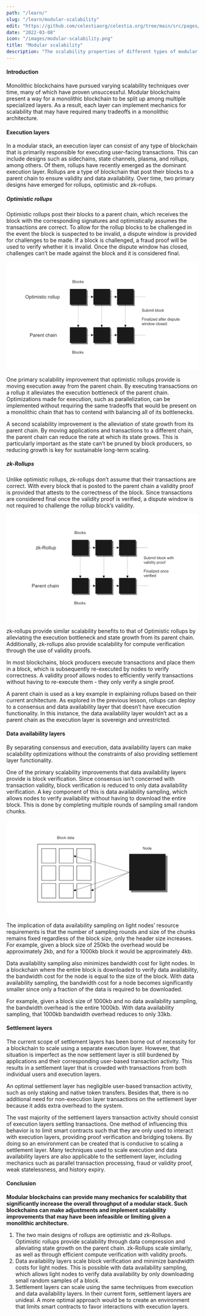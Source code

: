 ```yaml
---
path: "/learn/"
slug: "/learn/modular-scalability"
edit: "https://github.com/celestiaorg/celestia.org/tree/main/src/pages/markdown-pages/learn/modular-scalability.md"
date: "2022-03-08"
icon: "/images/modular-scalability.png"
title: "Modular scalability"
description: "The scalability properties of different types of modular blockchains."
---
```


#### Introduction

Monolithic blockchains have pursued varying scalability techniques over time, many of which have proven unsuccessful. Modular blockchains present a way for a monolithic blockchain to be split up among multiple specialized layers. As a result, each layer can implement mechanics for scalability that may have required many tradeoffs in a monolithic architecture.

#### Execution layers

In a modular stack, an execution layer can consist of any type of blockchain that is primarily responsible for executing user-facing transactions. This can include designs such as sidechains, state channels, plasma, and rollups, among others. Of them, rollups have recently emerged as the dominant execution layer.
Rollups are a type of blockchain that post their blocks to a parent chain to ensure validity and data availability. Over time, two primary designs have emerged for rollups, optimistic and zk-rollups.

##### Optimistic rollups

Optimistic rollups post their blocks to a parent chain, which receives the block with the corresponding signatures and optimistically assumes the transactions are correct. To allow for the rollup blocks to be challenged in the event the block is suspected to be invalid, a dispute window is provided for challenges to be made. If a block is challenged, a fraud proof will be used to verify whether it is invalid. Once the dispute window has closed, challenges can’t be made against the block and it is considered final.

![GATSBY_EMPTY_ALT](./images/article-3-image-2.png)

One primary scalability improvement that optimistic rollups provide is moving execution away from the parent chain. By executing transactions on a rollup it alleviates the execution bottleneck of the parent chain. Optimizations made for execution, such as parallelization, can be implemented without requiring the same tradeoffs that would be present on a monolithic chain that has to contend with balancing all of its bottlenecks.

A second scalability improvement is the alleviation of state growth from its parent chain. By moving applications and transactions to a different chain, the parent chain can reduce the rate at which its state grows. This is particularly important as the state can’t be pruned by block producers, so reducing growth is key for sustainable long-term scaling.

##### zk-Rollups

Unlike optimistic rollups, zk-rollups don’t assume that their transactions are correct. With every block that is posted to the parent chain a validity proof is provided that attests to the correctness of the block. Since transactions are considered final once the validity proof is verified, a dispute window is not required to challenge the rollup block’s validity.

![GATSBY_EMPTY_ALT](./images/article-3-image-3.png)

zk-rollups provide similar scalability benefits to that of Optimistic rollups by alleviating the execution bottleneck and state growth from its parent chain. Additionally, zk-rollups also provide scalability for compute verification through the use of validity proofs.

In most blockchains, block producers execute transactions and place them in a block, which is subsequently re-executed by nodes to verify correctness. A validity proof allows nodes to efficiently verify transactions without having to re-execute them - they only verify a single proof.

A parent chain is used as a key example in explaining rollups based on their current architecture. As explored in the previous lesson, rollups can deploy to a consensus and data availability layer that doesn’t have execution functionality. In this instance, the data availability layer wouldn’t act as a parent chain as the execution layer is sovereign and unrestricted.

#### Data availability layers

By separating consensus and execution, data availability layers can make scalability optimizations without the constraints of also providing settlement layer functionality. 

One of the primary scalability improvements that data availability layers provide is block verification. Since consensus isn't concerned with transaction validity, block verification is reduced to only data availability verification. A key component of this is data availability sampling, which allows nodes to verify availability without having to download the entire block. This is done by completing multiple rounds of sampling small random chunks. 

![GATSBY_EMPTY_ALT](./images/article-3-image-1.png)

The implication of data availability sampling on light nodes’ resource requirements is that the number of sampling rounds and size of the chunks remains fixed regardless of the block size, only the header size increases. For example, given a block size of 250kb the overhead would be approximately 2kb, and for a 1000kb block it would be approximately 4kb.

Data availability sampling also minimizes bandwidth cost for light nodes. In a blockchain where the entire block is downloaded to verify data availability, the bandwidth cost for the node is equal to the size of the block. With data availability sampling, the bandwidth cost for a node becomes significantly smaller since only a fraction of the data is required to be downloaded.

For example, given a block size of 1000kb and no data availability sampling, the bandwidth overhead is the entire 1000kb. With data availability sampling, that 1000kb bandwidth overhead reduces to only 33kb. 

#### Settlement layers

The current scope of settlement layers has been borne out of necessity for a blockchain to scale using a separate execution layer. However, that situation is imperfect as the now settlement layer is still burdened by applications and their corresponding user-based transaction activity. This results in a settlement layer that is crowded with transactions from both individual users and execution layers.

An optimal settlement layer has negligible user-based transaction activity, such as only staking and native token transfers. Besides that, there is no additional need for non-execution layer transactions on the settlement layer because it adds extra overhead to the system.

The vast majority of the settlement layers transaction activity should consist of execution layers settling transactions. One method of influencing this behavior is to limit smart contracts such that they are only used to interact with execution layers, providing proof verification and bridging tokens. By doing so an environment can be created that is conducive to scaling a settlement layer. Many techniques used to scale execution and data availability layers are also applicable to the settlement layer, including mechanics such as parallel transaction processing, fraud or validity proof, weak statelessness, and history expiry.

<div class="conclusion"> 

#### Conclusion

**Modular blockchains can provide many mechanics for scalability that significantly increase the overall throughput of a modular stack. Such blockchains can make adjustments and implement scalability improvements that may have been infeasible or limiting given a monolithic architecture.**

1. The two main designs of rollups are optimistic and zk-Rollups. Optimistic rollups provide scalability through data compression and alleviating state growth on the parent chain. zk-Rollups scale similarly, as well as through efficient compute verification with validity proofs.
2. Data availability layers scale block verification and minimize bandwidth costs for light nodes. This is possible with data availability sampling, which allows light nodes to verify data availability by only downloading small random samples of a block.
3. Settlement layers can scale using the same techniques from execution and data availability layers. In their current form, settlement layers are unideal. A more optimal approach would be to create an environment that limits smart contracts to favor interactions with execution layers.
</div>
